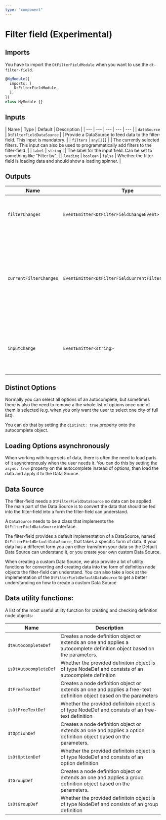 ```yaml
---
type: "component"
---
```


# Filter field (Experimental)

<docs-source-example example="FilterFieldDefaultExample"></docs-source-example>

## Imports

You have to import the `DtFilterFieldModule` when you want to use the `dt-filter-field`.

```typescript
@NgModule({  
  imports: [
    DtFilterFieldModule,
  ],
})
class MyModule {}
```

## Inputs

| Name | Type | Default | Description |
| --- | --- | --- | --- | --- |
| `dataSource` | `DtFilterFieldDataSource` | | Provide a DataSource to feed data to the filter-field. This input is mandatory. |
| `filters` | `any[][]` | | The currently selected filters. This input can also be used to programmatically add filters to the filter-field. |
| `label` | `string` | | The label for the input field. Can be set to something like "Filter by". |
| `loading` | `boolean` | `false` | Whether the filter field is loading data and should show a loading spinner. |

## Outputs

| Name | Type | Description |
| --- | --- | --- |
| `filterChanges` | `EventEmitter<DtFilterFieldChangeEvent>` | Event emitted when filters have been added or removed. |
| `currentFilterChanges` | `EventEmitter<DtFilterFieldCurrentFilterChangeEvent>` | Event emitted when a part has been added to the currently selected filter (the filter the user is currently working on). |
| `inputChange` | `EventEmitter<string>` | Event emittend when the input value changes (e.g. when the user is typing). |

## Distinct Options

Normally you can select all options of an autocomplete, but sometimes there is also the need to remove a the whole list of options once one of them is selected (e.g. when you only want the user to select one city of full list).

You can do that by setting the `distinct: true` property onto the autocomplete object.

<docs-source-example example="DistinctFilterFieldExample"></docs-source-example>

## Loading Options asynchronously

When working with huge sets of data, there is often the need to load parts of it asynchronously when the user needs it. You can do this by setting the `async: true` property on the autocomplete instead of options, then load the data and apply it to the Data Source.

## Data Source

The filter-field needs a `DtFilterFieldDataSource` so data can be applied. The main part of the Data Source is to convert the data that should be fed into the filter-field into a form the filter-field can understand.

A `DataSource` needs to be a class that implements the `DtFilterFieldDataSource` interface.

The filter-field provides a default implementation of a DataSource, named `DtFilterFieldDefaultDataSource`, that takes a specific form of data. If your data has a different form you can either transform your data so the Default Data Source can understand it, or you create your own custom Data Source. 

When creating a custom Data Source, we also provide a lot of utility functions for converting and creating data into the form of definition node objects the filter-field can understand. You can also take a look at the implementation of the `DtFilterFieldDefaultDataSource` to get a better understanding on how to create a custom Data Source

## Data utility functions:

A list of the most useful utility function for creating and checking definition node objects:

| Name  | Description |
| --- | --- |
| `dtAutocompleteDef` | Creates a node definition object or extends an one and applies a autocomplete definition object based on the parameters. |
| `isDtAutocompleteDef` | Whether the provided definitoin object is of type NodeDef and consists of an autocomplete definition  |
| `dtFreeTextDef` | Creates a node definition object or extends an one and applies a free-text definition object based on the parameters |
| `isDtFreeTextDef` | Whether the provided definitoin object is of type NodeDef and consists of an free-text definition  |
| `dtOptionDef` | Creates a node definition object or extends an one and applies a option definition object based on the parameters. |
| `isDtOptionDef` | Whether the provided definitoin object is of type NodeDef and consists of an option definition  |
| `dtGroupDef` | Creates a node definition object or extends an one and applies a group definition object based on the parameters. |
| `isDtGroupDef` | Whether the provided definitoin object is of type NodeDef and consists of an group definition  |
